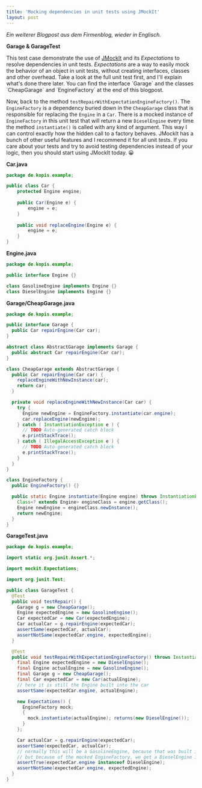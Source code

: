 ```yaml
---
title: 'Mocking dependencies in unit tests using JMockIt'
layout: post
---
```

*Ein weiterer Blogpost aus dem Firmenblog, wieder in Englisch.*

**Garage & GarageTest**

This test case demonstrate the use of [JMockIt][1] and its *Expectations* to resolve dependencies in unit tests. *Expectations* are a way to easily mock the behavior of an object in unit tests, without creating interfaces, classes and other overhead. Take a look at the full unit test first, and I'll explain what's done there later. You can find the interface ´Garage´ and the classes ´CheapGarage´ and ´EngineFactory´ at the end of this blogpost.

Now, back to the method `testRepairWithExpectationEngineFactory()`. The `EngineFactory` is a dependency buried down in the `CheapGarage` class that is responsible for replacing the `Engine` in a `Car`. There is a mocked instance of `EngineFactory` in this unit test that will return a new `DieselEngine` every time the method `instantiate()` is called with any kind of argument. This way I can control exactly how the hidden call to a factory behaves.  JMockIt has a bunch of other useful features and I recommend it for all unit tests. If you care about your tests and try to avoid testing dependencies instead of your logic, then you should start using JMockIt today. 😀

**Car.java**

````java
package de.kopis.example;

public class Car {
	protected Engine engine;
	
	public Car(Engine e) {
		engine = e;
	}
	
	public void replaceEngine(Engine e) {
		engine = e;
	}
}
````

**Engine.java**

````java
package de.kopis.example;

public interface Engine {}

class GasolineEngine implements Engine {}
class DieselEngine implements Engine {}
````

**Garage/CheapGarage.java**

````java
package de.kopis.example;

public interface Garage {
  public Car repairEngine(Car car);
}

abstract class AbstractGarage implements Garage {
  public abstract Car repairEngine(Car car);
}

class CheapGarage extends AbstractGarage {
  public Car repairEngine(Car car) {
    replaceEngineWithNewInstance(car);
    return car;
  }

  private void replaceEngineWithNewInstance(Car car) {
    try {
      Engine newEngine = EngineFactory.instantiate(car.engine);
      car.replaceEngine(newEngine);
    } catch ( InstantiationException e ) {
      // TODO Auto-generated catch block
      e.printStackTrace();
    } catch ( IllegalAccessException e ) {
      // TODO Auto-generated catch block
      e.printStackTrace();
    }
  }
}

class EngineFactory {
  public EngineFactory() {}

  public static Engine instantiate(Engine engine) throws InstantiationException, IllegalAccessException {
    Class<? extends Engine> engineClass = engine.getClass();
    Engine newEngine = engineClass.newInstance();
    return newEngine;
  }
}
````

**GarageTest.java**

````java
package de.kopis.example;

import static org.junit.Assert.*;

import mockit.Expectations;

import org.junit.Test;

public class GarageTest {
  @Test
  public void testRepair() {
    Garage g = new CheapGarage();
    Engine expectedEngine = new GasolineEngine();
    Car expectedCar = new Car(expectedEngine);
    Car actualCar = g.repairEngine(expectedCar);
    assertSame(expectedCar, actualCar);
    assertNotSame(expectedCar.engine, expectedEngine);
  }

  @Test
  public void testRepairWithExpectationEngineFactory() throws InstantiationException, IllegalAccessException {
    final Engine expectedEngine = new DieselEngine();
    final Engine actualEngine = new GasolineEngine();
    final Garage g = new CheapGarage();
    final Car expectedCar = new Car(actualEngine);
    // here it is still the Engine built into the car
    assertSame(expectedCar.engine, actualEngine);

    new Expectations() {
      EngineFactory mock;
      {
        mock.instantiate(actualEngine); returns(new DieselEngine());
      }
    };

    Car actualCar = g.repairEngine(expectedCar);
    assertSame(expectedCar, actualCar);
    // normally this will be a GasolineEngine, because that was built into the car
    // but because of the mocked EngineFactory, we get a DieselEngine instead
    assertTrue(expectedCar.engine instanceof DieselEngine);
    assertNotSame(expectedCar.engine, expectedEngine);
  }
}
````

[0]: https://gist.github.com/MoriTanosuke/615103
[1]: http://code.google.com/p/jmockit/
